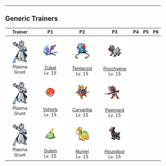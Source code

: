 ---

## Generic Trainers</h3>

| Trainer | P1 | P2 | P3 | P4 | P5 | P6 |
|:-------:|:--:|:--:|:--:|:--:|:--:|:--:|
| ![Plasma Grunt](../../assets/trainers/plasma_grunt.png)<br>Plasma Grunt | ![Zubat](../../assets/sprites/zubat/front.png)<br>[Zubat](../../pokemon/zubat.md/)<br>Lv. 15 | ![Tentacool](../../assets/sprites/tentacool/front.png)<br>[Tentacool](../../pokemon/tentacool.md/)<br>Lv. 15 | ![Poochyena](../../assets/sprites/poochyena/front.png)<br>[Poochyena](../../pokemon/poochyena.md/)<br>Lv. 15 |
| ![Plasma Grunt](../../assets/trainers/plasma_grunt.png)<br>Plasma Grunt | ![Voltorb](../../assets/sprites/voltorb/front.png)<br>[Voltorb](../../pokemon/voltorb.md/)<br>Lv. 15 | ![Carvanha](../../assets/sprites/carvanha/front.png)<br>[Carvanha](../../pokemon/carvanha.md/)<br>Lv. 15 | ![Pawniard](../../assets/sprites/pawniard/front.png)<br>[Pawniard](../../pokemon/pawniard.md/)<br>Lv. 15 |
| ![Plasma Grunt](../../assets/trainers/plasma_grunt.png)<br>Plasma Grunt | ![Gulpin](../../assets/sprites/gulpin/front.png)<br>[Gulpin](../../pokemon/gulpin.md/)<br>Lv. 15 | ![Numel](../../assets/sprites/numel/front.png)<br>[Numel](../../pokemon/numel.md/)<br>Lv. 15 | ![Houndour](../../assets/sprites/houndour/front.png)<br>[Houndour](../../pokemon/houndour.md/)<br>Lv. 15 |

